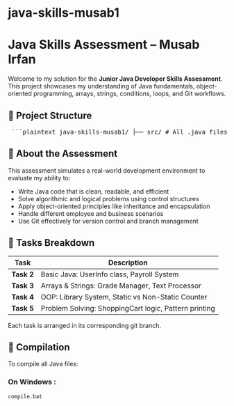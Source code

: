 # java-skills-musab1
# Java Skills Assessment – Musab Irfan

Welcome to my solution for the **Junior Java Developer Skills Assessment**. This project showcases my understanding of Java fundamentals, object-oriented programming, arrays, strings, conditions, loops, and Git workflows.

## 📁 Project Structure

<pre> ```plaintext java-skills-musab1/ ├── src/ # All .java files exist within the source file that will later be organised by branches. │ ├── UserInfo.java │ ├── PayrollCalculator.java │ ├── GradeManager.java │ ├── TextProcessor.java │ ├── Book.java │ │ ├── Textbook.java │ │ ├── MainLibrary.java │ ├── VisitorCounter.java │ ├── ShoppingCart.java │ └── PatternMaker.java ├── compile.bat # Windows batch script to compile all .java files ├── .gitignore # Excludes compiled files and IDE-specific files ├── README.md # This file └── SOLUTIONS.md # My learnings and reflections of this assessment. ``` </pre>

## 🚀 About the Assessment

This assessment simulates a real-world development environment to evaluate my ability to:

- Write Java code that is clean, readable, and efficient
- Solve algorithmic and logical problems using control structures
- Apply object-oriented principles like inheritance and encapsulation
- Handle different employee and business scenarios
- Use Git effectively for version control and branch management

## 🧩 Tasks Breakdown

| Task | Description |
|------|-------------|
| **Task 2** | Basic Java: UserInfo class, Payroll System |
| **Task 3** | Arrays & Strings: Grade Manager, Text Processor |
| **Task 4** | OOP: Library System, Static vs Non-Static Counter |
| **Task 5** | Problem Solving: ShoppingCart logic, Pattern printing |

Each task is arranged in its corresponding git branch.

## 🔧 Compilation

To compile all Java files:

### On Windows :
```bash
compile.bat


